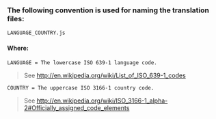 ### The following convention is used for naming the translation files:

```
LANGUAGE_COUNTRY.js
```

#### Where:

```
LANGUAGE = The lowercase ISO 639-1 language code.
```

> See http://en.wikipedia.org/wiki/List_of_ISO_639-1_codes

```
COUNTRY = The uppercase ISO 3166-1 country code.
```

> See http://en.wikipedia.org/wiki/ISO_3166-1_alpha-2#Officially_assigned_code_elements
